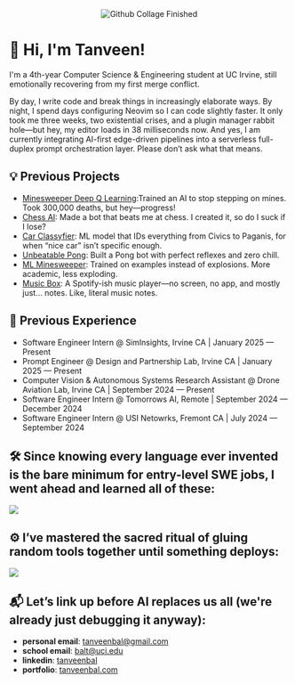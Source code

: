 <div style="text-align: center;">
    <img src="Collage.gif" alt="Github Collage Finished">
</div>

# 👋 Hi, I'm Tanveen!

I'm a 4th-year Computer Science & Engineering student at UC Irvine, still emotionally recovering from my first merge conflict.

By day, I write code and break things in increasingly elaborate ways. By night, I spend days configuring Neovim so I can code slightly faster.
It only took me three weeks, two existential crises, and a plugin manager rabbit hole—but hey, my editor loads in 38 milliseconds now.
And yes, I am currently integrating AI-first edge-driven pipelines into a serverless full-duplex prompt orchestration layer. Please don’t ask what that means.

## 💡 Previous Projects
- [Minesweeper Deep Q Learning](https://github.com/TanveenBal/Minesweeper-Deep-Q-Learning):Trained an AI to stop stepping on mines. Took 300,000 deaths, but hey—progress!
- [Chess AI](https://github.com/TanveenBal/Chess-AI): Made a bot that beats me at chess. I created it, so do I suck if I lose?
- [Car Classyfier](https://github.com/TanveenBal/Car-Classyfier): ML model that IDs everything from Civics to Paganis, for when “nice car” isn’t specific enough.
- [Unbeatable Pong](https://github.com/TanveenBal/Unbeatable-Pong): Built a Pong bot with perfect reflexes and zero chill.
- [ML Minesweeper](https://github.com/TanveenBal/ML-Minesweeper): Trained on examples instead of explosions. More academic, less exploding.
- [Music Box](https://github.com/TanveenBal/Music-Box): A Spotify-ish music player—no screen, no app, and mostly just... notes. Like, literal music notes.

## 💼 Previous Experience
- Software Engineer Intern @ SimInsights, Irvine CA | January 2025 — Present
- Prompt Engineer @ Design and Partnership Lab, Irvine CA | January 2025 — Present
- Computer Vision & Autonomous Systems Research Assistant @ Drone Aviation Lab, Irvine CA | September 2024 — Present
- Software Engineer Intern @ Tomorrows AI, Remote | September 2024 — December 2024
- Software Engineer Intern @ USI Netowrks, Fremont CA | July 2024 — September 2024

## 🛠️  Since knowing every language ever invented is the bare minimum for entry-level SWE jobs, I went ahead and learned all of these:
<img src="https://skillicons.dev/icons?i=py,java,cpp,c,cs,lua,js,ts,html,css,sql" />

## ⚙️ I’ve mastered the sacred ritual of gluing random tools together until something deploys:
<img src="https://skillicons.dev/icons?i=flask,fastapi,react,django,nextjs,nodejs,prisma,vite,git,maven,docker,neovim,aws,azure,tensorflow" />

## 📬 Let’s link up before AI replaces us all (we're already just debugging it anyway):
- **personal email**: [tanveenbal@gmail.com](mailto:tanveenbalh@gmail.com)
- **school email**: [balt@uci.edu](mailto:balt@uci.edu)
- **linkedin**: [tanveenbal](https://www.linkedin.com/in/tanveenbal/)
- **portfolio**: [tanveenbal.com](https://www.tanveenbal.com/)
